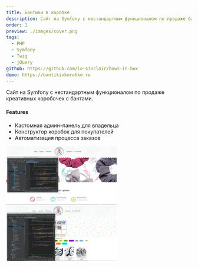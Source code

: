 ```yaml
---
title: Бантики в коробке
description: Сайт на Symfony с нестандартным функционалом по продаже бантов.
order: 1
preview: ./images/cover.png
tags:
  - PHP
  - Symfony
  - Twig
  - jQuery
github: https://github.com/lo-sinclair/bows-in-box
demo: https://bantikivkorobke.ru
---
```

Сайт на Symfony с нестандартным функционалом по продаже креативных коробочек с бантами.
#### Features
- Кастомная админ-панель для владельца
- Конструктор коробок для покупателей
- Автоматизация процесса заказов

<img src="./images/cover.png" width="300" alt="Бантики в коробке" class="zoomable"/> <img src="./images/bantiki2.png" width="300" alt="Бантики в коробке" class="zoomable"/>